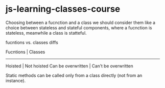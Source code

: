 # js-learning-classes-course

Choosing between a fucnction and a class we should consider them like a choice between stateless and stateful components, where a fucnction is stateless, meanwhile a class is statteful.

fucntions vs. classes diffs

Fucntions | Classes
___________________
Hoisted | Not hoisted
Can be overwritten | Can't be overwritten

Static methods can be called only from a class directly (not from an instance).






